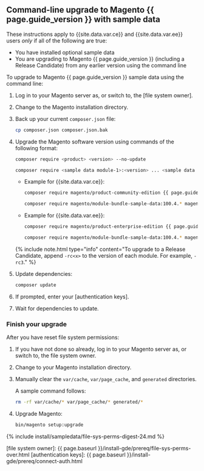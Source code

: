 ## Command-line upgrade to Magento {{ page.guide_version }} with sample data

These instructions apply to {{site.data.var.ce}} and {{site.data.var.ee}} users *only* if all of the following are true:

*  You have installed optional sample data
*  You are upgrading to Magento {{ page.guide_version }} (including a Release Candidate) from any earlier version using the command line

To upgrade to Magento {{ page.guide_version }} sample data using the command line:

1. Log in to your Magento server as, or switch to, the [file system owner].
1. Change to the Magento installation directory.
1. Back up your current `composer.json` file:

   ```bash
   cp composer.json composer.json.bak
   ```

1. Upgrade the Magento software version using commands of the following format:

   ```bash
   composer require <product> <version> --no-update
   ```

   ```bash
   composer require <sample data module-1>:<version> ... <sample data module-n>:<version> --no-update
   ```

   *  Example for {{site.data.var.ce}}:

      ```bash
      composer require magento/product-community-edition {{ page.guide_version }}.0 --no-update
      ```

      ```bash
      composer require magento/module-bundle-sample-data:100.4.* magento/module-widget-sample-data:100.4.* magento/module-theme-sample-data:100.4.* magento/module-catalog-sample-data:100.4.* magento/module-customer-sample-data:100.4.* magento/module-cms-sample-data:100.4.*  magento/module-catalog-rule-sample-data:100.4.* magento/module-sales-rule-sample-data:100.4.* magento/module-review-sample-data:100.4.* magento/module-tax-sample-data:100.4.* magento/module-sales-sample-data:100.4.* magento/module-grouped-product-sample-data:100.4.* magento/module-downloadable-sample-data:100.4.* magento/module-msrp-sample-data:100.4.* magento/module-configurable-sample-data:100.4.* magento/module-product-links-sample-data:100.4.* magento/module-wishlist-sample-data:100.4.* magento/module-swatches-sample-data:100.4.* magento/sample-data-media:100.4.* magento/module-offline-shipping-sample-data:100.4.* --no-update
      ```

   *  Example for {{site.data.var.ee}}:

      ```bash
      composer require magento/product-enterprise-edition {{ page.guide_version }}.0 --no-update
      ```

      ```bash
      composer require magento/module-bundle-sample-data:100.4.* magento/module-widget-sample-data:100.4.* magento/module-theme-sample-data:100.4.* magento/module-catalog-sample-data:100.4.* magento/module-customer-sample-data:100.4.* magento/module-cms-sample-data:100.4.*  magento/module-catalog-rule-sample-data:100.4.* magento/module-sales-rule-sample-data:100.4.* magento/module-review-sample-data:100.4.* magento/module-tax-sample-data:100.4.* magento/module-sales-sample-data:100.4.* magento/module-grouped-product-sample-data:100.4.* magento/module-downloadable-sample-data:100.4.* magento/module-msrp-sample-data:100.4.* magento/module-configurable-sample-data:100.4.* magento/module-product-links-sample-data:100.4.* magento/module-wishlist-sample-data:100.4.* magento/module-swatches-sample-data:100.4.* magento/sample-data-media:100.4.* magento/module-offline-shipping-sample-data:100.4.* magento/module-gift-card-sample-data:100.4.* magento/module-customer-balance-sample-data:100.4.* magento/module-target-rule-sample-data:100.4.* magento/module-gift-registry-sample-data:100.4.* magento/module-multiple-wishlist-sample-data:100.4.* --no-update
      ```

   {% include note.html
      type="info"
    content="To upgrade to a Release Candidate, append `-rc<x>` to the version of each module. For example, `-rc3`."
  %}

1. Update dependencies:

   ```bash
   composer update
   ```

1. If prompted, enter your [authentication keys].
1. Wait for dependencies to update.

### Finish your upgrade

After you have reset file system permissions:

1. If you have not done so already, log in to your Magento server as, or switch to, the file system owner.
1. Change to your Magento installation directory.
1. Manually clear the `var/cache`, `var/page_cache`, and `generated` directories.

   A sample command follows:

   ```bash
   rm -rf var/cache/* var/page_cache/* generated/*
   ```

1. Upgrade Magento:

   ```bash
   bin/magento setup:upgrade
   ```

{% include install/sampledata/file-sys-perms-digest-24.md %}

<!-- Link definitions -->
[file system owner]: {{ page.baseurl }}/install-gde/prereq/file-sys-perms-over.html
[authentication keys]: {{ page.baseurl }}/install-gde/prereq/connect-auth.html
